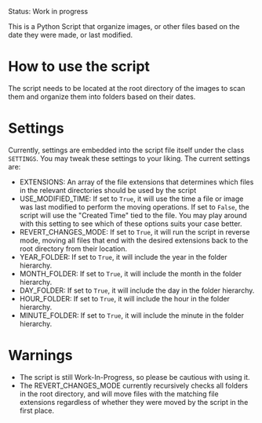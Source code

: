 Status: Work in progress

This is a Python Script that organize images, or other files based on the date they were made, or last modified.

# How to use the script
The script needs to be located at the root directory of the images to scan them and organize them into folders based on their dates.

# Settings

Currently, settings are embedded into the script file itself under the class `SETTINGS`. You may tweak these settings to your liking. The current settings are:

- EXTENSIONS: An array of the file extensions that determines which files in the relevant directories should be used by the script
- USE_MODIFIED_TIME: If set to `True`, it will use the time a file or image was last modified to perform the moving operations. If set to `False`, the script will use the "Created Time" tied to the file. You may play around with this setting to see which of these options suits your case better.
- REVERT_CHANGES_MODE: If set to `True`, it will run the script in reverse mode, moving all files that end with the desired extensions back to the root directory from their location.
- YEAR_FOLDER: If set to `True`, it will include the year in the folder hierarchy.
- MONTH_FOLDER: If set to `True`, it will include the month in the folder hierarchy.
- DAY_FOLDER: If set to `True`, it will include the day in the folder hierarchy.
- HOUR_FOLDER: If set to `True`, it will include the hour in the folder hierarchy.
- MINUTE_FOLDER: If set to `True`, it will include the minute in the folder hierarchy.

# Warnings
- The script is still Work-In-Progress, so please be cautious with using it.
- The REVERT_CHANGES_MODE currently recursively checks all folders in the root directory, and will move files with the matching file extensions regardless of whether they were moved by the script in the first place.